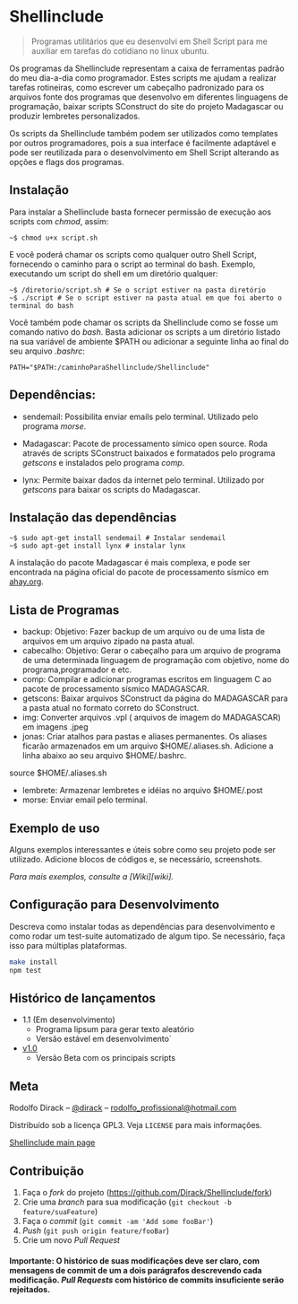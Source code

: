 # Shellinclude
> Programas utilitários que eu desenvolvi em Shell Script para me auxiliar em tarefas do cotidiano no linux ubuntu.

Os programas da Shellinclude representam a caixa de ferramentas padrão do meu dia-a-dia como programador. 
Estes scripts me ajudam a realizar tarefas rotineiras, como escrever um cabeçalho padronizado para os arquivos 
fonte dos programas que desenvolvo em diferentes linguagens de programação, 
baixar scripts SConstruct do site do projeto Madagascar ou produzir lembretes personalizados.

Os scripts da Shellinclude também podem ser utilizados como templates por outros programadores,
pois a sua interface é facilmente adaptável e pode ser reutilizada para o 
desenvolvimento em Shell Script alterando as opções e flags dos programas.

## Instalação

Para instalar a Shellinclude basta fornecer permissão de execução aos scripts com _chmod_, assim:

```shell
~$ chmod u+x script.sh
```

E você poderá chamar os scripts como qualquer outro Shell Script, fornecendo o caminho para o script ao
terminal do bash. Exemplo, executando um script do shell em um diretório qualquer:

```śhell
~$ /diretorio/script.sh # Se o script estiver na pasta diretório
~$ ./script # Se o script estiver na pasta atual em que foi aberto o terminal do bash
```

Você também pode chamar os scripts da Shellinclude como se fosse um comando nativo do _bash_. Basta adicionar os scripts
a um diretório listado na sua variável de ambiente $PATH ou adicionar a seguinte linha ao final do seu arquivo _.bashrc_:

```shell
PATH="$PATH:/caminhoParaShellinclude/Shellinclude"
```

## Dependências: 

* sendemail: Possibilita enviar emails pelo terminal. Utilizado pelo programa _morse_.

* Madagascar: Pacote de processamento símico open source. Roda através de scripts SConstruct baixados e formatados
pelo programa _getscons_ e instalados pelo programa _comp_.

* lynx: Permite baixar dados da internet pelo terminal. Utilizado por _getscons_ para baixar os scripts do Madagascar.

## Instalação das dependências

```shell
~$ sudo apt-get install sendemail # Instalar sendemail
~$ sudo apt-get install lynx # instalar lynx
```

A instalação do pacote Madagascar é mais complexa, e pode ser encontrada na página oficial do pacote de processamento 
sísmico em [ahay.org](http://www.ahay.org/wiki/Installation).


## Lista de Programas

* backup: Objetivo: Fazer backup de um arquivo ou de uma lista de arquivos em um arquivo zipado na pasta atual.
* cabecalho: Objetivo: Gerar o cabeçalho para um arquivo de programa de uma determinada linguagem de programação com objetivo, nome do programa,programador e etc.
* comp: Compilar e adicionar programas escritos em linguagem C ao pacote de processamento sísmico MADAGASCAR.
* getscons: Baixar arquivos SConstruct da página do MADAGASCAR para a pasta atual no formato correto do SConstruct.
* img: Converter arquivos .vpl ( arquivos de imagem do MADAGASCAR) em imagens .jpeg
* jonas: Criar atalhos para pastas e aliases permanentes. Os aliases ficarão armazenados em um arquivo $HOME/.aliases.sh. Adicione a linha abaixo ao seu arquivo $HOME/.bashrc.

source $HOME/.aliases.sh
 
* lembrete: Armazenar lembretes e idéias no arquivo $HOME/.post
* morse: Enviar email pelo terminal.

## Exemplo de uso

Alguns exemplos interessantes e úteis sobre como seu projeto pode ser utilizado. Adicione blocos de códigos e, se necessário, screenshots.

_Para mais exemplos, consulte a [Wiki][wiki]._ 

## Configuração para Desenvolvimento

Descreva como instalar todas as dependências para desenvolvimento e como rodar um test-suite automatizado de algum tipo. Se necessário, faça isso para múltiplas plataformas.

```sh
make install
npm test
```

## Histórico de lançamentos

* 1.1 (Em desenvolvimento)
    * Programa lipsum para gerar texto aleatório
    * Versão estável em desenvolvimento`
* [v1.0](https://github.com/Dirack/Shellinclude/releases/tag/v1.0-beta.1)
    * Versão Beta com os principais scripts

## Meta

Rodolfo Dirack – [@dirack](https://github.com/Dirack) – rodolfo_profissional@hotmail.com

Distribuído sob a licença GPL3. Veja `LICENSE` para mais informações.

[Shellinclude main page](https://github.com/Dirack/Shellinclude)

## Contribuição

1. Faça o _fork_ do projeto (<https://github.com/Dirack/Shellinclude/fork>)
2. Crie uma _branch_ para sua modificação (`git checkout -b feature/suaFeature`)
3. Faça o _commit_ (`git commit -am 'Add some fooBar'`)
4. _Push_ (`git push origin feature/fooBar`)
5. Crie um novo _Pull Request_

#### Importante: O histórico de suas modificações deve ser claro, com mensagens de commit de um a dois parágrafos descrevendo cada modificação. _Pull Requests_ com histórico de commits insuficiente serão rejeitados.
